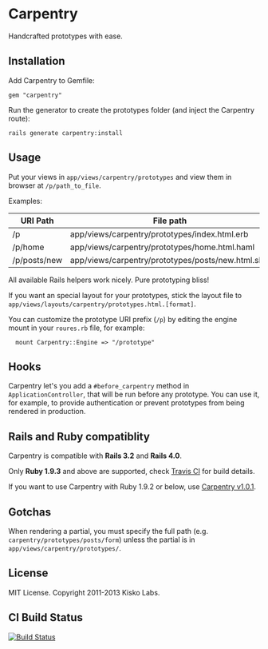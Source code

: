 Carpentry
=========

Handcrafted prototypes with ease.


Installation
------------

Add Carpentry to Gemfile:

    gem "carpentry"

Run the generator to create the prototypes folder (and inject the Carpentry route):

    rails generate carpentry:install


Usage
-----

Put your views in `app/views/carpentry/prototypes` and view them in
browser at `/p/path_to_file`.

Examples:

| URI Path     | File path                                          |
|--------------|----------------------------------------------------|
| /p           | app/views/carpentry/prototypes/index.html.erb      |
| /p/home      | app/views/carpentry/prototypes/home.html.haml      |
| /p/posts/new | app/views/carpentry/prototypes/posts/new.html.slim |

All available Rails helpers work nicely. Pure prototyping bliss!

If you want an special layout for your prototypes, stick the layout file
to `app/views/layouts/carpentry/prototypes.html.[format]`.


You can customize the prototype URI prefix (`/p`) by editing the engine mount in your `roures.rb` file, for example:

```
  mount Carpentry::Engine => "/prototype"
```

Hooks
-----

Carpentry let's you add a `#before_carpentry` method in
`ApplicationController`, that will be run before any prototype. You can
use it, for example, to provide authentication or prevent prototypes
from being rendered in production.


Rails and Ruby compatiblity
---------------------------

Carpentry is compatible with **Rails 3.2** and **Rails 4.0**.

Only **Ruby 1.9.3** and above are supported, check [Travis CI][travis] for build details.

If you want to use Carpentry with Ruby 1.9.2 or below, use [Carpentry v1.0.1][v1].

Gotchas
-------

When rendering a partial, you must specify the full path
(e.g. `carpentry/prototypes/posts/form`) unless the partial is in
`app/views/carpentry/prototypes/`.


License
-------

MIT License. Copyright 2011-2013 Kisko Labs.


CI Build Status
---------------

[![Build Status](https://travis-ci.org/kiskolabs/carpentry.png?branch=master)][travis]

[travis]: https://travis-ci.org/kiskolabs/carpentry
[v1]: https://github.com/kiskolabs/carpentry/tree/v1.0.1
